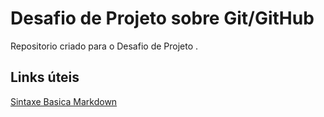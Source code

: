 # Desafio de Projeto sobre Git/GitHub 
Repositorio criado para o  Desafio de Projeto .

## Links úteis 

[Sintaxe Basica Markdown](https://www.markdownguide.org/getting-started/)
